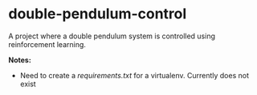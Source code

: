 # double-pendulum-control

A project where a double pendulum system is controlled using reinforcement learning.

**Notes:**
- Need to create a *requirements.txt* for a virtualenv. Currently does not exist

